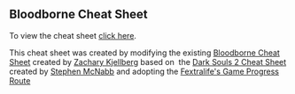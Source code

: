 ## Bloodborne Cheat Sheet

To view the cheat sheet [click here](https://ezpiknz.github.io/bbcs/).

This cheat sheet was created by modifying the existing [Bloodborne Cheat Sheet](https://github.com/ZKjellberg/bloodborne-cheat-sheet/tree/gh-pages) created by [Zachary Kjellberg](https://github.com/ZKjellberg) based on  the [Dark Souls 2 Cheat Sheet](https://github.com/smcnabb/dark-souls-2-cheat-sheet/tree/gh-pages) created by [Stephen McNabb](https://github.com/smcnabb) and adopting the [Fextralife's Game Progress Route](http://bloodborne.wiki.fextralife.com/Game+Progress+Route)
